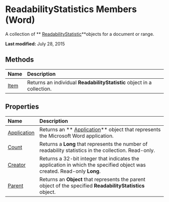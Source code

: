 
# ReadabilityStatistics Members (Word)
A collection of  ** [ReadabilityStatistic](5e82c44d-fc6d-9586-816b-0c46c4a01f3b.md)**objects for a document or range.

 **Last modified:** July 28, 2015


## Methods



|**Name**|**Description**|
|:-----|:-----|
| [Item](1db4aadc-b9e5-aab7-8b63-ac97157fbbfa.md)|Returns an individual  **ReadabilityStatistic** object in a collection.|

## Properties



|**Name**|**Description**|
|:-----|:-----|
| [Application](b56b089a-5420-e883-923e-8d438dd4dcd2.md)|Returns an  ** [Application](d1cf6f8f-4e88-bf01-93b4-90a83f79cb44.md)** object that represents the Microsoft Word application.|
| [Count](ef02be3f-96b8-9447-ca84-268b512833ef.md)|Returns a  **Long** that represents the number of readability statistics in the collection. Read-only.|
| [Creator](13d16225-ec95-64bf-13e5-8205eb923ece.md)|Returns a 32-bit integer that indicates the application in which the specified object was created. Read-only  **Long**.|
| [Parent](96037597-e5e9-fd84-245b-c5476fc2b3bb.md)|Returns an  **Object** that represents the parent object of the specified **ReadabilityStatistics** object.|
